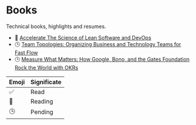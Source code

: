 # Books

Technical books, highlights and resumes.

- :eyes: [Accelerate The Science of Lean Software and DevOps](Accelerate_The_Science_of_Lean_Software_and_DevOps/README.md)
- :clock3: [Team Topologies: Organizing Business and Technology Teams for Fast Flow](Team_Topologies_Organizing_Business_and_Technology_Teams_for_Fast_Flow/README.md)
- :clock3: [Measure What Matters: How Google, Bono, and the Gates Foundation Rock the World with OKRs](Team_Topologies_Organizing_Business_and_Technology_Teams_for_Fast_Flow/README.md)


|Emoji|Significate|
|-|-|
|:white_check_mark:|Read|
|:eyes:|Reading|
|:clock3:|Pending|